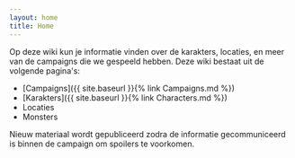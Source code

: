 ```yaml
---
layout: home
title: Home
---
```


Op deze wiki kun je informatie vinden over de karakters, locaties, en meer van de campaigns die we gespeeld hebben. Deze wiki bestaat uit de volgende pagina's:

* [Campaigns]({{ site.baseurl }}{% link Campaigns.md %})
* [Karakters]({{ site.baseurl }}{% link Characters.md %})
* Locaties
* Monsters

Nieuw materiaal wordt gepubliceerd zodra de informatie gecommuniceerd is binnen de campaign om spoilers te voorkomen.